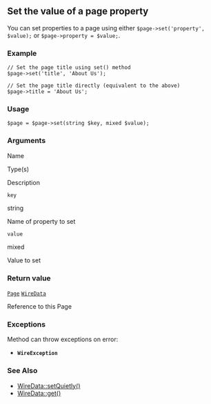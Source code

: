 Set the value of a page property
--------------------------------

You can set properties to a page using either `$page->set('property', $value);` or `$page->property = $value;`.

### Example

    // Set the page title using set() method
    $page->set('title', 'About Us');
    
    // Set the page title directly (equivalent to the above)
    $page->title = 'About Us';

### Usage

    $page = $page->set(string $key, mixed $value);

### Arguments

Name

Type(s)

Description

`key`

string

Name of property to set

`value`

mixed

Value to set

### Return value

[`Page`](/api/ref/page/) [`WireData`](/api/ref/wire-data/)

Reference to this Page

### Exceptions

Method can throw exceptions on error:

*   **`WireException`**
    

### See Also

*   [WireData::setQuietly()](/api/ref/wire-data/set-quietly/)
*   [WireData::get()](/api/ref/wire-data/get/)


